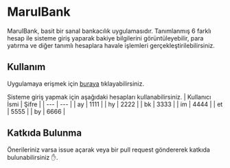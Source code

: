 # MarulBank
MarulBank, basit bir sanal bankacılık uygulamasıdır. Tanımlanmış 6 farklı hesap ile sisteme giriş yaparak bakiye bilgilerini görüntüleyebilir, para yatırma ve diğer tanımlı hesaplara havale işlemleri gerçekleştirilebilirsiniz.

## Kullanım
Uygulamaya erişmek için [buraya](https://marulbank.netlify.app/) tıklayabilirsiniz.

Sisteme giriş yapmak için aşağıdaki hesapları kullanabilirsiniz. 
| Kullanıcı İsmi | Şifre |
| --- | --- |
| ay | 1111 |
| hy | 2222 |
| bk | 3333 |
| im | 4444 |
| et | 5555 |
| by | 6666 |

## Katkıda Bulunma
Önerileriniz varsa issue açarak veya bir pull request göndererek katkıda bulunabilirsiniz :hand:.
